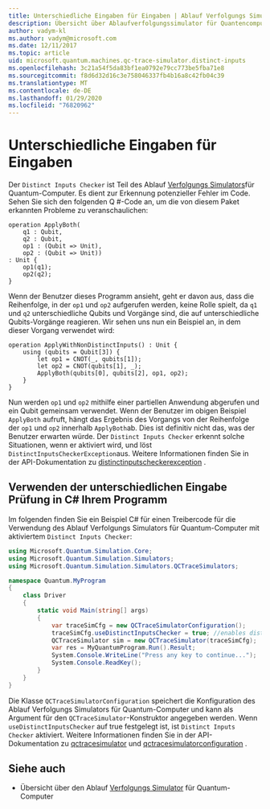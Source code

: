 ```yaml
---
title: Unterschiedliche Eingaben für Eingaben | Ablauf Verfolgungs Simulator für Quantum-Computer | Microsoft-Dokumentation
description: Übersicht über Ablaufverfolgungssimulator für Quantencomputer
author: vadym-kl
ms.author: vadym@microsoft.com
ms.date: 12/11/2017
ms.topic: article
uid: microsoft.quantum.machines.qc-trace-simulator.distinct-inputs
ms.openlocfilehash: 3c21a54f5da83bf1ea0792e79cc773be5fba71e8
ms.sourcegitcommit: f8d6d32d16c3e758046337fb4b16a8c42fb04c39
ms.translationtype: MT
ms.contentlocale: de-DE
ms.lasthandoff: 01/29/2020
ms.locfileid: "76820962"
---
```

# <a name="distinct-inputs-checker"></a>Unterschiedliche Eingaben für Eingaben

Der `Distinct Inputs Checker` ist Teil des Ablauf [Verfolgungs Simulators](xref:microsoft.quantum.machines.qc-trace-simulator.intro)für Quantum-Computer. Es dient zur Erkennung potenzieller Fehler im Code. Sehen Sie sich den folgenden Q #-Code an, um die von diesem Paket erkannten Probleme zu veranschaulichen:

```qsharp
operation ApplyBoth(
    q1 : Qubit,
    q2 : Qubit,
    op1 : (Qubit => Unit),
    op2 : (Qubit => Unit))
: Unit {
    op1(q1);
    op2(q2);
}
```

Wenn der Benutzer dieses Programm ansieht, geht er davon aus, dass die Reihenfolge, in der `op1` und `op2` aufgerufen werden, keine Rolle spielt, da `q1` und `q2` unterschiedliche Qubits und Vorgänge sind, die auf unterschiedliche Qubits-Vorgänge reagieren. Wir sehen uns nun ein Beispiel an, in dem dieser Vorgang verwendet wird:

```qsharp
operation ApplyWithNonDistinctInputs() : Unit {
    using (qubits = Qubit[3]) {
        let op1 = CNOT(_, qubits[1]);
        let op2 = CNOT(qubits[1], _);
        ApplyBoth(qubits[0], qubits[2], op1, op2);
    }
}
```

Nun werden `op1` und `op2` mithilfe einer partiellen Anwendung abgerufen und ein Qubit gemeinsam verwendet. Wenn der Benutzer im obigen Beispiel `ApplyBoth` aufruft, hängt das Ergebnis des Vorgangs von der Reihenfolge der `op1` und `op2` innerhalb `ApplyBoth`ab. Dies ist definitiv nicht das, was der Benutzer erwarten würde. Der `Distinct Inputs Checker` erkennt solche Situationen, wenn er aktiviert wird, und löst `DistinctInputsCheckerException`aus. Weitere Informationen finden Sie in der API-Dokumentation zu [distinctinputscheckerexception](https://docs.microsoft.com/dotnet/api/Microsoft.Quantum.Simulation.Simulators.QCTraceSimulators.DistinctInputsCheckerException) .

## <a name="using-the-distinct-inputs-checker-in-your-c-program"></a>Verwenden der unterschiedlichen Eingabe Prüfung in C# Ihrem Programm

Im folgenden finden Sie ein Beispiel C# für einen Treibercode für die Verwendung des Ablauf Verfolgungs Simulators für Quantum-Computer mit aktiviertem `Distinct Inputs Checker`:

```csharp
using Microsoft.Quantum.Simulation.Core;
using Microsoft.Quantum.Simulation.Simulators;
using Microsoft.Quantum.Simulation.Simulators.QCTraceSimulators;

namespace Quantum.MyProgram
{
    class Driver
    {
        static void Main(string[] args)
        {
            var traceSimCfg = new QCTraceSimulatorConfiguration();
            traceSimCfg.useDistinctInputsChecker = true; //enables distinct inputs checker
            QCTraceSimulator sim = new QCTraceSimulator(traceSimCfg);
            var res = MyQuantumProgram.Run().Result;
            System.Console.WriteLine("Press any key to continue...");
            System.Console.ReadKey();
        }
    }
}
```

Die Klasse `QCTraceSimulatorConfiguration` speichert die Konfiguration des Ablauf Verfolgungs Simulators für Quantum-Computer und kann als Argument für den `QCTraceSimulator`-Konstruktor angegeben werden. Wenn `useDistinctInputsChecker` auf true festgelegt ist, ist `Distinct Inputs Checker` aktiviert. Weitere Informationen finden Sie in der API-Dokumentation zu [qctracesimulator](https://docs.microsoft.com/dotnet/api/Microsoft.Quantum.Simulation.Simulators.QCTraceSimulators.QCTraceSimulator) und [qctracesimulatorconfiguration](https://docs.microsoft.com/dotnet/api/Microsoft.Quantum.Simulation.Simulators.QCTraceSimulators.QCTraceSimulatorConfiguration?) .

## <a name="see-also"></a>Siehe auch

- Übersicht über den Ablauf [Verfolgungs Simulator](xref:microsoft.quantum.machines.qc-trace-simulator.intro) für Quantum-Computer
